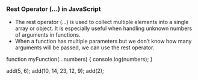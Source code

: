 ### Rest Operator (...) in JavaScript
- The rest operator (...) is used to collect multiple elements into a single array or object. It is especially useful when handling unknown numbers of arguments in functions.
- When a function has multiple parameters but we don’t know how many arguments will be passed, we can use the rest operator.

 function myFunction(...numbers) {
  console.log(numbers);
}

add(5, 6);
add(10, 14, 23, 12, 9);
add(2);
